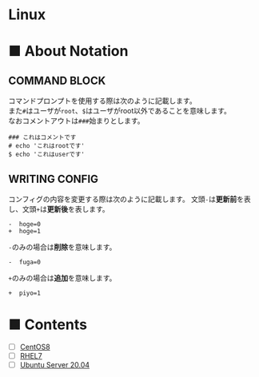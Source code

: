 # Linux
# ■ About Notation
## COMMAND BLOCK
コマンドプロンプトを使用する際は次のように記載します。  
また`#`はユーザが`root`、`$`はユーザがroot以外であることを意味します。  
なおコメントアウトは`###`始まりとします。
```
### これはコメントです
# echo 'これはrootです'
$ echo 'これはuserです'
```
## WRITING CONFIG
コンフィグの内容を変更する際は次のように記載します。
文頭`-`は**更新前**を表し、文頭`+`は**更新後**を表します。
```
-  hoge=0
+  hoge=1
```  
`-`のみの場合は**削除**を意味します。
```
-  fuga=0
```
`+`のみの場合は**追加**を意味します。
```
+  piyo=1
```
# ■ Contents
- [ ] [CentOS8](https://github.com/thetaru/memorandum/tree/master/OS/Linux/CentOS8)
- [ ] [RHEL7](https://github.com/thetaru/memorandum/tree/master/OS/Linux/RHEL7)
- [ ] [Ubuntu Server 20.04](https://github.com/thetaru/memorandum/tree/master/OS/Linux/Ubuntu_Server_20.04)
